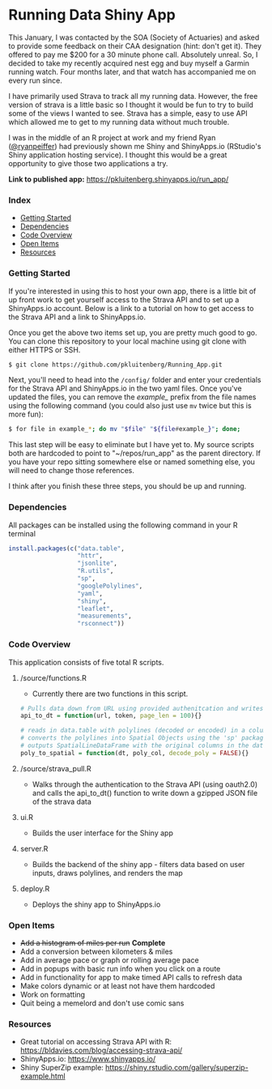 # Running Data Shiny App
This January, I was contacted by the SOA (Society of Actuaries) and asked to provide some 
feedback on their CAA designation (hint: don't get it). They offered to pay me $200 for a 30 minute phone call. 
Absolutely unreal. So, I decided to take my recently acquired nest egg and buy myself a Garmin running watch. 
Four months later, and that watch has accompanied me on every run since. 

I have primarily used Strava to track all my running data. However, the free version of strava is a little basic
so I thought it would be fun to try to build some of the views I wanted to see. Strava has a simple, easy to use API
which allowed me to get to my running data without much trouble.

I was in the middle of an R project at work and my friend Ryan ([@ryanpeiffer](https://github.com/ryanpeiffer)) had previously shown me Shiny and ShinyApps.io (RStudio's
Shiny application hosting service). I thought this would be a great opportunity to give those two applications a try.


**Link to published app:**  https://pkluitenberg.shinyapps.io/run_app/

### Index
- [Getting Started](#getting-started)
- [Dependencies](#dependencies)
- [Code Overview](#code-overview) 
- [Open Items](#open-items)
- [Resources](#resources)

### Getting Started

If you're interested in using this to host your own app, there is a little bit of up front work to get yourself access to the Strava API and to set up a ShinyApps.io account. Below is a link to a tutorial on how to get access to the Strava API and a link to ShinyApps.io.

Once you get the above two items set up, you are pretty much good to go. You can clone this repository to your local machine using git clone with either HTTPS or SSH.
```bash
$ git clone https://github.com/pkluitenberg/Running_App.git
```
Next, you'll need to head into the `/config/` folder and enter your credentials for the Strava API and ShinyApps.io in the two yaml files. Once you've updated the files, you can remove the *example_* prefix from the file names using the following command (you could also just use `mv` twice but this is more fun):
```bash
$ for file in example_*; do mv "$file" "${file#example_}"; done;
```
This last step will be easy to eliminate but I have yet to. My source scripts both are hardcoded to point to "~/repos/run_app" as the parent directory. If you have your repo sitting somewhere else or named something else, you will need to change those references.

I think after you finish these three steps, you should be up and running.

### Dependencies
All packages can be installed using the following command in your R terminal

```R
install.packages(c("data.table",
                   "httr",
                   "jsonlite",
                   "R.utils",
                   "sp",
                   "googlePolylines",
                   "yaml",
                   "shiny",
                   "leaflet",
                   "measurements",
                   "rsconnect"))
```

### Code Overview

This application consists of five total R scripts.
1. /source/functions.R

    - Currently there are two functions in this script.
    ```R
    # Pulls data down from URL using provided authenitcation and writes to a data.table
    api_to_dt = function(url, token, page_len = 100){}
    ```
    
    ```R
    # reads in data.table with polylines (decoded or encoded) in a column.
    # converts the polylines into Spatial Objects using the 'sp' package
    # outputs SpatialLineDataFrame with the original columns in the data.table plus the Spatial Objects
    poly_to_spatial = function(dt, poly_col, decode_poly = FALSE){}
    ```

2. /source/strava_pull.R
    - Walks through the authentication to the Strava API (using oauth2.0) and calls
    the api_to_dt() function to write down a gzipped JSON file of the strava data
3. ui.R
    - Builds the user interface for the Shiny app
4. server.R
    - Builds the backend of the shiny app - filters data based on user inputs, draws polylines, and renders the map 
5. deploy.R
    - Deploys the shiny app to ShinyApps.io

### Open Items
- ~~Add a histogram of miles per run~~ **Complete**
- Add a conversion between kilometers & miles
- Add in average pace or graph or rolling average pace
- Add in popups with basic run info when you click on a route
- Add in functionality for app to make timed API calls to refresh data
- Make colors dynamic or at least not have them hardcoded
- Work on formatting
- Quit being a memelord and don't use comic sans
### Resources
 - Great tutorial on accessing Strava API with R: https://bldavies.com/blog/accessing-strava-api/
 - ShinyApps.io: https://www.shinyapps.io/
 - Shiny SuperZip example: https://shiny.rstudio.com/gallery/superzip-example.html
